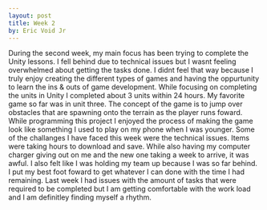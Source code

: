 ```yaml
---
layout: post
title: Week 2
by: Eric Void Jr
---
```


During the second week, my main focus has been trying to complete the Unity lessons. I fell behind due to technical issues but I wasnt feeling overwhelmed about getting the tasks done. I didnt feel that way because I truly enjoy creating the different types of games and having the oppurtunity to learn the ins & outs of game development.
While focusing on completing the units in Unity I completed about 3 units within 24 hours. My favorite game so far was in unit three. The concept of the game is to jump over obstacles that are spawning onto the terrain as the player runs foward. While programming this project I enjoyed the process of making the game look like something I used to play on my phone when I was younger. 
Some of the challanges I have faced this week were the technical issues. Items were taking hours to download and save. While also having my computer charger giving out on me and the new one taking a week to arrive, it was awful. I also felt like I was holding my team up because I was so far behind. I put my best foot foward to get whatever I can done with the time I had remaining.
Last week I had issues with the amount of tasks that were required to be completed but I am getting comfortable with the work load and I am definitley finding myself a rhythm.
